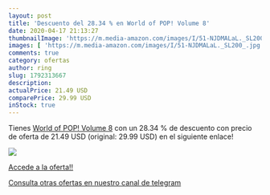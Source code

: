 ```yaml
---
layout: post
title: 'Descuento del 28.34 % en World of POP! Volume 8'
date: 2020-04-17 21:13:27
thumbnailImage: 'https://m.media-amazon.com/images/I/51-NJDMALaL._SL200_.jpg'
images: [ 'https://m.media-amazon.com/images/I/51-NJDMALaL._SL200_.jpg' ]
comments: true
category: ofertas
author: ring
slug: 1792313667
description:
actualPrice: 21.49 USD
comparePrice: 29.99 USD
inStock: true
---
```


Tienes [World of POP! Volume 8](https://www.amazon.com/dp/1792313667/?tag=redken08-20) con un 28.34 % de descuento con precio de oferta de 21.49 USD (original: 29.99 USD) en el siguiente enlace!

[![](https://m.media-amazon.com/images/I/51-NJDMALaL._SL200_.jpg)](https://www.amazon.com/dp/1792313667/?tag=redken08-20)

[Accede a la oferta!!](https://www.amazon.com/dp/1792313667/?tag=redken08-20)

[Consulta otras ofertas en nuestro canal de telegram](https://t.me/s/ofertas25)

